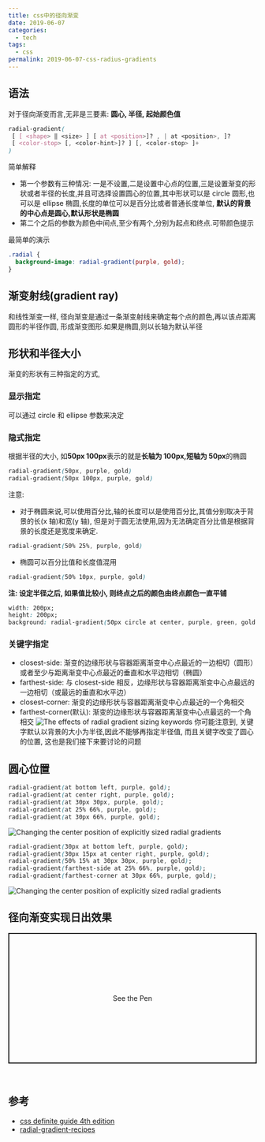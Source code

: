 ```yaml
---
title: css中的径向渐变
date: 2019-06-07
categories:
  - tech
tags:
  - css
permalink: 2019-06-07-css-radius-gradients
---
```


## 语法

对于径向渐变而言,无非是三要素: **圆心, 半径, 起始颜色值**

```css
radial-gradient(
 [ [ <shape> ‖ <size> ] [ at <position>]? , | at <position>, ]?
 [ <color-stop> [, <color-hint>]? ] [, <color-stop> ]+
)
```

简单解释

- 第一个参数有三种情况: 一是不设置,二是设置中心点的位置,三是设置渐变的形状或者半径的长度,并且可选择设置圆心的位置,其中形状可以是 circle 圆形,也可以是 ellipse 椭圆,长度的单位可以是百分比或者普通长度单位, **默认的背景的中心点是圆心,默认形状是椭圆**
- 第二个之后的参数为颜色中间点,至少有两个,分别为起点和终点.可带颜色提示

最简单的演示

```css
.radial {
  background-image: radial-gradient(purple, gold);
}
```

## 渐变射线(gradient ray)

和线性渐变一样, 径向渐变是通过一条渐变射线来确定每个点的颜色,再以该点距离圆形的半径作圆, 形成渐变图形.如果是椭圆,则以长轴为默认半径

## 形状和半径大小

渐变的形状有三种指定的方式,

### 显示指定

可以通过 circle 和 ellipse 参数来决定

### 隐式指定

根据半径的大小, 如**50px 100px**表示的就是**长轴为 100px,短轴为 50px**的椭圆

```css
radial-gradient(50px, purple, gold)
radial-gradient(50px 100px, purple, gold)
```

注意:

- 对于椭圆来说,可以使用百分比,轴的长度可以是使用百分比,其值分别取决于背景的长(x 轴)和宽(y 轴), 但是对于圆无法使用,因为无法确定百分比值是根据背景的长度还是宽度来确定.

```css
radial-gradient(50% 25%, purple, gold)
```

- 椭圆可以百分比值和长度值混用

```css
radial-gradient(50% 10px, purple, gold)
```

**注: 设定半径之后, 如果值比较小, 则终点之后的颜色由终点颜色一直平铺**

```css
width: 200px;
height: 200px;
background: radial-gradient(50px circle at center, purple, green, gold 80px);
```

### 关键字指定

- closest-side: 渐变的边缘形状与容器距离渐变中心点最近的一边相切（圆形）或者至少与距离渐变中心点最近的垂直和水平边相切（椭圆）
- farthest-side: 与 closest-side 相反，边缘形状与容器距离渐变中心点最远的一边相切（或最远的垂直和水平边）
- closest-corner: 渐变的边缘形状与容器距离渐变中心点最近的一个角相交
- farthest-corner(默认): 渐变的边缘形状与容器距离渐变中心点最远的一个角相交
  ![The effects of radial gradient sizing keywords](https://cdn.jsdelivr.net/gh/chenxiaoyao6228/cloudimg@main/2019/2019-06-07-radial-gradient/The%20effects%20of%20radial%20gradient%20sizing%20keywords.png)
  你可能注意到, 关键字默认以背景的大小为半径,因此不能够再指定半径值, 而且关键字改变了圆心的位置, 这也是我们接下来要讨论的问题

## 圆心位置

```css
radial-gradient(at bottom left, purple, gold);
radial-gradient(at center right, purple, gold);
radial-gradient(at 30px 30px, purple, gold);
radial-gradient(at 25% 66%, purple, gold);
radial-gradient(at 30px 66%, purple, gold);
```

![Changing the center position of explicitly sized radial gradients](https://cdn.jsdelivr.net/gh/chenxiaoyao6228/cloudimg@main/2019/2019-06-07-radial-gradient/Changing%20the%20center%20position%20of%20radial%20gradients.png)

```css
radial-gradient(30px at bottom left, purple, gold);
radial-gradient(30px 15px at center right, purple, gold);
radial-gradient(50% 15% at 30px 30px, purple, gold);
radial-gradient(farthest-side at 25% 66%, purple, gold);
radial-gradient(farthest-corner at 30px 66%, purple, gold);
```

![Changing the center position of explicitly sized radial gradients](https://cdn.jsdelivr.net/gh/chenxiaoyao6228/cloudimg@main/2019/2019-06-07-radial-gradient/Changing%20the%20center%20position%20of%20explicitly%20sized%20radial%20gradients.png)

## 径向渐变实现日出效果

<p class="codepen" data-height="265" data-theme-id="0" data-default-tab="css,result" data-user="okra" data-slug-hash="nlsJL" style="height: 265px; box-sizing: border-box; display: flex; align-items: center; justify-content: center; border: 2px solid; margin: 1em 0; padding: 1em;" data-pen-title="CSS Sunset Sunrise">
  <span>See the Pen <a href="https://codepen.io/okra/pen/nlsJL"></a></span></p><br />

## 参考

- [css definite guide 4th edition](https://www.amazon.com/CSS-Definitive-Guide-Visual-Presentation/dp/1449393195)
- [radial-gradient-recipes](https://css-tricks.com/radial-gradient-recipes)
